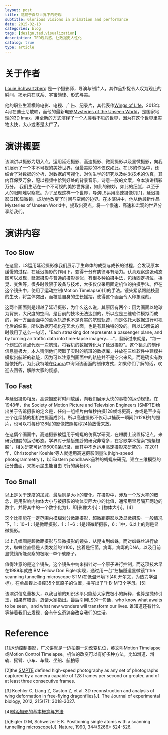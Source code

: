 ```yaml
---
layout: post
title: 隐藏于自然世界下的奇观
subtitle: Glorious visions in animation and performance
date: 2015-02-13
categories: blog
tags: [design,ted,visualization]
description: TED观后感，让数据更人性化
catalog: true
type: article
---
```


# 关于作者

[Louie Schwartzberg](http://movingart.com/) 是一个摄影师，导演与制片人，其作品扑捉令人叹为观止的瞬间，揭示内在联系、宇宙韵律、形式与美。


他的职业生涯横跨电影、电视、广告、纪录片，其代表作[Wings of Life](http://nature.disney.com/wings-of-life)，2013年4月在迪士尼放映，而他的最新电影[Mysteries of the Unseen World](http://movies.nationalgeographic.com/movies/mysteries-of-the-unseen-world/)，是国家地理的3D Imax，用全新的方式演绎了一个人类看不见的世界，因为在这个世界里实物太快，太小或者是太广了。


# 演讲概要

该演讲以摄影为切入点，运用延迟摄影、高速摄影、微观摄影以及显微摄影，向我们展示了一个本不可视的美妙世界，但最美妙的不仅仅如此。在LS的作品中，还结合了对数据的分析，对数据的可视化，对仿生学的研究以及纳米技术的仿真，其内容保罗万象，配以视频中恰到好处的背景音乐，诗意一般的文案，令本演讲精彩万分。
我们生活在一个不可视的美妙世界里，如此的微妙，如此的细腻，以至于人的眼睛难以察觉。为了呈现这样一个世界，导演LS运用高速摄像机[1]，延迟摄影[2]和显微镜，成功地改变了时间与空间的边界。在本演讲中，他从他最新作品Mysteries of Unseen World中，提取出亮点，将一个慢速，高速和宏观的世界分享给我们。

# 演讲内容

## Too Slow

在这里，LS运用延迟摄影像我们展示了生命体的成型与成长的过程，会发现原本缓慢的过程，在延迟摄影的作用下，变得十分有韵律与有活力。认真观察这张动态图可以发现，延迟摄影与普通的摄影类似，有很多种拍摄手法，包括固定机位，摇晃、变焦等，很多时候限于设备与技术，大多仅仅采用固定机位的拍摄手法。但在这个镜头中，使用了运动控制(Motion Timelapse)[1]的手法。镜头紧紧跟随枝蔓的生长，将主体突出，而枝蔓自身的生长摇摆，使得这个画面令人印象深刻。


这两个画面则是超越了延迟摄影，为什么这么说，其原因有两个：因为画面以地球为背景，大尺度的空间，是目前的技术无法达到的，所以应是三维软件模拟而成的，另一方面画面中的蓝色轨迹也不是真实的航班轨迹，而是依托大数据进行可视化后的结果，所以数据可视化在艺术方面，也是有其独特的没的。所以LS解说的时候用了这么一句话，"Each streaking dot represents a passenger plane, and by turning air traffic data into time-lapse imagery……"，翻译过来就是，"每一个划过的蓝点代表一次航班，将客机的数据转化为了延迟摄影"。这个镜头的制作信息量极大，本人猜测他们爬取了实时的航班的数据库，并放在三维软件中建模并模拟出航班的轨迹，因为可以注意到画面中的轨迹并不是空穴来风，而是确实有数据依托的。为此我特地在[Quora](http://www.quora.com/How-did-Louie-Schwartzberg-turn-air-traffic-data-into-time-lapse-imagery-in-Mysteries-of-the-Unseen-World)中询问该画面的制作方式，如果你们了解的话，欢迎去回答，解除大家的疑惑。

## Too Fast

与延迟摄影相反，高速摄影将时间放缓，向我们展示太快的事物的运动规律。在1948年，the Society of Motion Picture and Television Engineers (SMPTE)给出关于告诉摄影的定义是，任何一组相片由每秒拍摄128帧或更高，亦或是至少有三个连续帧的相机拍摄而成[2]。所以高速摄影不仅可以捕获一瞬间(1/128秒)的照片，也可以将每秒128帧的影像按照每秒24帧放慢来放。


在这俩个画面中，高速摄影被运用于蜻蜓的仿真学研究，在翅膀上设置标记点，来研究翅膀的运动形态。学界对于蜻蜓翅膀的研究非常多，在谷歌学术搜索“蜻蜓翅膀”，相关研究可达196000条记录，而其中不乏运用高速摄影来研究的。在2011年，Christopher Koehler等人就运用高速摄影测量法(high-speed photogrammetry  )，以 Eastern pondhawk品种的蜻蜓来研究，建立三维模型的细分曲面，来揭示昆虫能自由飞行的奥秘[3]。


## Too Small

以上是关于速度的加减，最后则是大小的变化。在摄影中，涉及一个放大率的概念，是用影响内物体大小与被摄影的物体实际大小的比值，通常用冒号隔开两边的数字，并将其中的一个数字化为1，即[影像大小]：[物体大小]。[4]


这个比率能在一定范围内模糊划分微距摄影，超微距摄影以及显微摄影。一般情况下，1：10~1：1是微距摄影，1：1~6：1是超微距摄影，6：1中，6以上的则是显微摄影。


以上几幅图是超微距摄影与显微摄影的镜头，从昆虫到蜘蛛，而对蜘蛛丝进行放大，蜘蛛丝直径是人类发丝的1/100，接着是细菌，病毒，病毒的DNA，以及目前显微镜所能观察的极限--单个碳原子。


值得注意的是这个镜头，这个镜头中纳米指针对一个原子进行控制，而这项技术早在1989年就由IBM Fellow Don Eigler实现，通过用一台“扫描隧道显微镜”(the scanning tunnelling microscope STM)在低温环境下(4K 开尔文，为热力学温标)，在单晶镍上操控35个氙原子的位置，拼写出了“I-B-M”3个字母。[5]


该演讲信息量极大，以我目前的知识水平只能给大家做极小的解释，也算是抛砖引玉，如果有错误，恳请大家指出。最后引用LS的一句话，who know what awaits to be seen，and what new wonders will transform our lives. 谁知道还有什么等待着我们去发现，会有什么奇迹会改变我们的生活。


# Reference

[1]运动控制摄影，广义讲就是一边拍摄一边改变机位，英文叫Motion Timelapse或Motion Control Timelapse。机位的改变可以有好多种方法，比如滑道、滑轨、摇臂、小车、车载、坐船、航拍等

[2]the [SMPTE](http://standards.smpte.org/content/978-1-61482-070-3/rp-17-1964/SEC1.body.pdf+html?sid=c56258fc-267c-4156-b7bd-7d48f0d02e08) defined high-speed photography as any set of photographs captured by a camera capable of 128 frames per second or greater, and of at least three consecutive frames.

[3] Koehler C, Liang Z, Gaston Z, et al. 3D reconstruction and analysis of wing deformation in free-flying dragonflies[J]. The Journal of experimental biology, 2012, 215(17): 3018-3027.

[4][微距摄影的基本概念与方法](http://www3.xitek.com/xuetang/macro/macro-basic.htm )

[5]Eigler D M, Schweizer E K. Positioning single atoms with a scanning tunnelling microscope[J]. Nature, 1990, 344(6266): 524-526.


